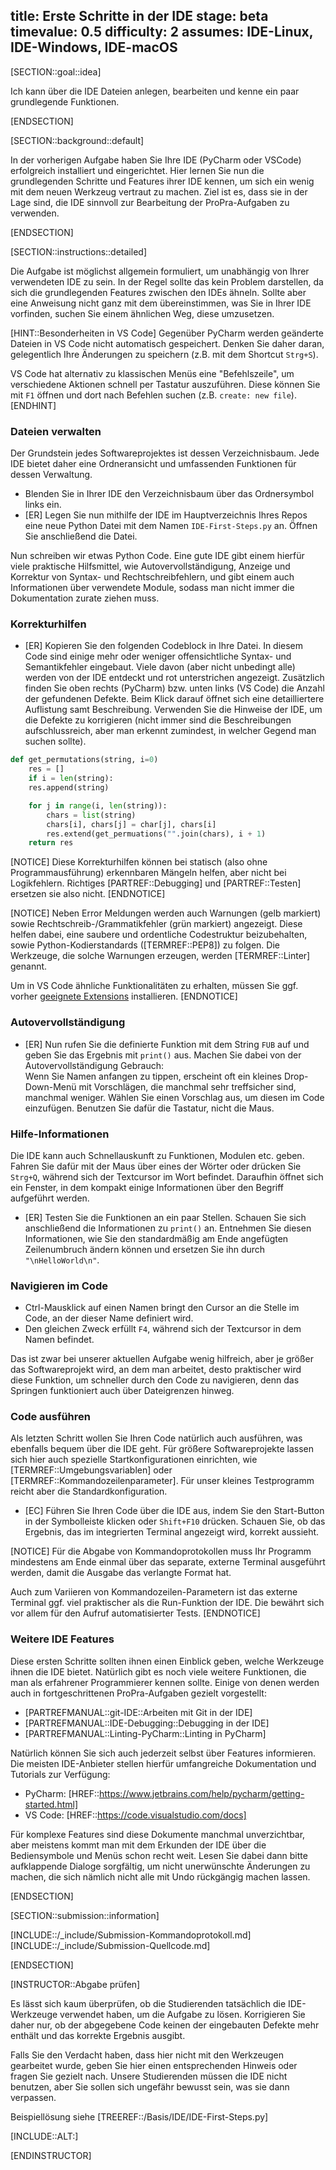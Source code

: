 title: Erste Schritte in der IDE
stage: beta
timevalue: 0.5
difficulty: 2
assumes: IDE-Linux, IDE-Windows, IDE-macOS
---

[SECTION::goal::idea]

Ich kann über die IDE Dateien anlegen, bearbeiten und kenne ein paar grundlegende Funktionen.

[ENDSECTION]

[SECTION::background::default]

In der vorherigen Aufgabe haben Sie Ihre IDE (PyCharm oder VSCode) erfolgreich 
installiert und eingerichtet. 
Hier lernen Sie nun die grundlegenden Schritte und Features ihrer IDE kennen, um sich ein wenig 
mit dem neuen Werkzeug vertraut zu machen. 
Ziel ist es, dass sie in der Lage sind, die IDE sinnvoll zur Bearbeitung der ProPra-Aufgaben zu 
verwenden.

[ENDSECTION]

[SECTION::instructions::detailed]

Die Aufgabe ist möglichst allgemein formuliert, um unabhängig von Ihrer verwendeten IDE zu sein. 
In der Regel sollte das kein Problem darstellen, da sich die grundlegenden Features zwischen 
den IDEs ähneln. 
Sollte aber eine Anweisung nicht ganz mit dem übereinstimmen, was Sie in Ihrer IDE vorfinden, 
suchen Sie einem ähnlichen Weg, diese umzusetzen.

[HINT::Besonderheiten in VS Code]
Gegenüber PyCharm werden geänderte Dateien in VS Code nicht automatisch gespeichert. 
Denken Sie daher daran, gelegentlich Ihre Änderungen zu speichern (z.B. mit dem Shortcut `Strg+S`).

VS Code hat alternativ zu klassischen Menüs eine "Befehlszeile", um verschiedene Aktionen schnell 
per Tastatur auszuführen. 
Diese können Sie mit `F1` öffnen und dort nach Befehlen suchen (z.B. `create: new file`).
[ENDHINT]


### Dateien verwalten

Der Grundstein jedes Softwareprojektes ist dessen Verzeichnisbaum. 
Jede IDE bietet daher eine Ordneransicht und umfassenden Funktionen für dessen Verwaltung.

- Blenden Sie in Ihrer IDE den Verzeichnisbaum über das Ordnersymbol links ein.
- [ER] Legen Sie nun mithilfe der IDE im Hauptverzeichnis Ihres Repos eine neue Python Datei mit 
  dem Namen `IDE-First-Steps.py` an. Öffnen Sie anschließend die Datei.

Nun schreiben wir etwas Python Code. Eine gute IDE gibt einem hierfür viele praktische 
Hilfsmittel, wie Autovervollständigung, Anzeige und Korrektur von Syntax- und Rechtschreibfehlern, 
und gibt einem auch Informationen über verwendete Module, sodass man nicht immer die 
Dokumentation zurate ziehen muss.


### Korrekturhilfen

- [ER] Kopieren Sie den folgenden Codeblock in Ihre Datei. 
  In diesem Code sind einige mehr oder weniger offensichtliche Syntax- und Semantikfehler eingebaut. 
  Viele davon (aber nicht unbedingt alle) werden von der IDE entdeckt und rot unterstrichen angezeigt. 
  Zusätzlich finden Sie oben rechts (PyCharm) bzw. 
  unten links (VS Code) die Anzahl der gefundenen Defekte. 
  Beim Klick darauf öffnet sich eine detailliertere Auflistung samt Beschreibung.
  Verwenden Sie die Hinweise der IDE, um die Defekte zu korrigieren (nicht immer sind die 
  Beschreibungen aufschlussreich, aber man erkennt zumindest, in welcher Gegend man suchen sollte).

```python
def get_permutations(string, i=0)
    res = []
    if i = len(string):
    res.append(string)

    for j in range(i, len(string)):
        chars = list(string)
        chars[i], chars[j] = char[j], chars[i]
        res.extend(get_permuations("".join(chars), i + 1)
    return res
```

[NOTICE]
Diese Korrekturhilfen können bei statisch (also ohne Programmausführung) erkennbaren Mängeln helfen, 
aber nicht bei Logikfehlern.
Richtiges [PARTREF::Debugging] und [PARTREF::Testen] ersetzen sie also nicht.
[ENDNOTICE]

[NOTICE]
Neben Error Meldungen werden auch Warnungen (gelb markiert) sowie 
Rechtschreib-/Grammatikfehler (grün markiert) angezeigt. 
Diese helfen dabei, eine saubere und ordentliche Codestruktur beizubehalten, sowie 
Python-Kodierstandards ([TERMREF::PEP8]) zu folgen. 
Die Werkzeuge, die solche Warnungen erzeugen, werden [TERMREF::Linter] genannt.

Um in VS Code ähnliche Funktionalitäten zu erhalten, müssen Sie ggf. vorher 
[geeignete Extensions](https://code.visualstudio.com/docs/python/linting) installieren.
[ENDNOTICE]


### Autovervollständigung

- [ER] Nun rufen Sie die definierte Funktion mit dem String `FUB` auf und geben Sie das Ergebnis 
  mit `print()` aus. 
  Machen Sie dabei von der Autovervollständigung Gebrauch:  
  Wenn Sie Namen anfangen zu tippen, erscheint oft ein kleines Drop-Down-Menü mit Vorschlägen,
  die manchmal sehr treffsicher sind, manchmal weniger. 
  Wählen Sie einen Vorschlag aus, um diesen im Code einzufügen.
  Benutzen Sie dafür die Tastatur, nicht die Maus.


### Hilfe-Informationen

Die IDE kann auch Schnellauskunft zu Funktionen, Modulen etc. geben. Fahren Sie dafür mit der 
Maus über eines der Wörter oder drücken Sie `Strg+Q`, während sich der Textcursor im Wort 
befindet. 
Daraufhin öffnet sich ein Fenster, in dem kompakt einige Informationen über den Begriff aufgeführt 
werden.

- [ER] Testen Sie die Funktionen an ein paar Stellen. 
  Schauen Sie sich anschließend die Informationen zu `print()` an. 
  Entnehmen Sie diesen Informationen, wie Sie den standardmäßig am Ende angefügten Zeilenumbruch 
  ändern können und ersetzen Sie ihn durch `"\nHelloWorld\n"`.


### Navigieren im Code

- Ctrl-Mausklick auf einen Namen bringt den Cursor an die Stelle im Code, an der dieser Name
  definiert wird. 
- Den gleichen Zweck erfüllt `F4`, während sich der Textcursor in dem Namen befindet.

Das ist zwar bei unserer aktuellen Aufgabe wenig hilfreich, aber je größer das 
Softwareprojekt wird, an dem man arbeitet, desto praktischer wird diese Funktion, um schneller 
durch den Code zu navigieren, denn das Springen funktioniert auch über Dateigrenzen hinweg.


### Code ausführen

Als letzten Schritt wollen Sie Ihren Code natürlich auch ausführen, was ebenfalls bequem über die 
IDE geht. 
Für größere Softwareprojekte lassen sich hier auch spezielle Startkonfigurationen 
einrichten, wie [TERMREF::Umgebungsvariablen] oder [TERMREF::Kommandozeilenparameter]. 
Für unser kleines Testprogramm reicht aber die Standardkonfiguration.

- [EC] Führen Sie Ihren Code über die IDE aus, indem Sie den Start-Button in der Symbolleiste klicken oder
  `Shift+F10` drücken.
  Schauen Sie, ob das Ergebnis, das im integrierten Terminal angezeigt wird, korrekt aussieht.

[NOTICE]
Für die Abgabe von Kommandoprotokollen muss Ihr Programm mindestens am Ende einmal über das 
separate, externe Terminal ausgeführt werden, damit die Ausgabe das verlangte Format hat.

Auch zum Variieren von Kommandozeilen-Parametern ist das externe Terminal ggf. viel praktischer
als die Run-Funktion der IDE. 
Die bewährt sich vor allem für den Aufruf automatisierter Tests.
[ENDNOTICE]


### Weitere IDE Features

Diese ersten Schritte sollten ihnen einen Einblick geben, welche Werkzeuge ihnen die IDE bietet. 
Natürlich gibt es noch viele weitere Funktionen, die man als erfahrener Programmierer kennen 
sollte. 
Einige von denen werden auch in fortgeschrittenen ProPra-Aufgaben gezielt vorgestellt:

- [PARTREFMANUAL::git-IDE::Arbeiten mit Git in der IDE]
- [PARTREFMANUAL::IDE-Debugging::Debugging in der IDE]
- [PARTREFMANUAL::Linting-PyCharm::Linting in PyCharm]
<!-- TODO_3: weitere Aufgaben auflisten, die IDE Features behandeln -->

Natürlich können Sie sich auch jederzeit selbst über Features informieren. Die meisten IDE-Anbieter 
stellen hierfür umfangreiche Dokumentation und Tutorials zur Verfügung:

- PyCharm: [HREF::https://www.jetbrains.com/help/pycharm/getting-started.html]
- VS Code: [HREF::https://code.visualstudio.com/docs]

Für komplexe Features sind diese Dokumente manchmal unverzichtbar, aber meistens kommt man
mit dem Erkunden der IDE über die Bediensymbole und Menüs schon recht weit.
Lesen Sie dabei dann bitte aufklappende Dialoge sorgfältig, um nicht unerwünschte Änderungen
zu machen, die sich nämlich nicht alle mit Undo rückgängig machen lassen. 

[ENDSECTION]

[SECTION::submission::information]

[INCLUDE::/_include/Submission-Kommandoprotokoll.md]
[INCLUDE::/_include/Submission-Quellcode.md]

[ENDSECTION]

[INSTRUCTOR::Abgabe prüfen]

Es lässt sich kaum überprüfen, ob die Studierenden tatsächlich die IDE-Werkzeuge verwendet haben,
um die Aufgabe zu lösen. 
Korrigieren Sie daher nur, ob der abgegebene Code keinen der eingebauten Defekte mehr enthält und das 
korrekte Ergebnis ausgibt.

Falls Sie den Verdacht haben, dass hier nicht mit den Werkzeugen gearbeitet wurde, geben Sie 
hier einen entsprechenden Hinweis oder fragen Sie gezielt nach.
Unsere Studierenden müssen die IDE nicht benutzen, aber Sie sollen sich ungefähr bewusst sein,
was sie dann verpassen.

Beispiellösung siehe [TREEREF::/Basis/IDE/IDE-First-Steps.py]

[INCLUDE::ALT:]

[ENDINSTRUCTOR]

